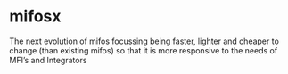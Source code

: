mifosx
======

The next evolution of mifos focussing being faster, lighter and cheaper to change (than existing mifos) so that it is more responsive to the needs of MFI’s and Integrators